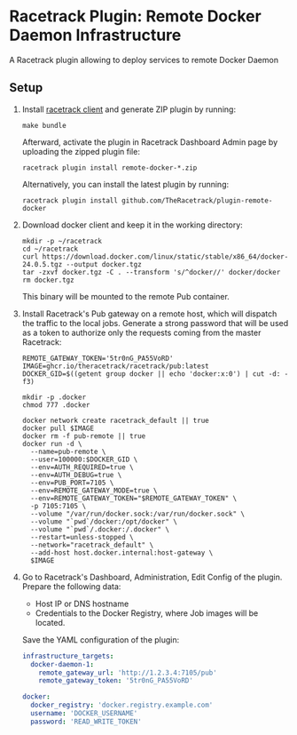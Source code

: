 # Racetrack Plugin: Remote Docker Daemon Infrastructure

A Racetrack plugin allowing to deploy services to remote Docker Daemon

## Setup

1.  Install [racetrack client](https://pypi.org/project/racetrack-client/) and generate ZIP plugin by running:
    ```shell
    make bundle
    ```
    
    Afterward, activate the plugin in Racetrack Dashboard Admin page by uploading the zipped plugin file:
    ```shell
    racetrack plugin install remote-docker-*.zip
    ```
    
    Alternatively, you can install the latest plugin by running:
    ```shell
    racetrack plugin install github.com/TheRacetrack/plugin-remote-docker
    ```

2.  Download docker client and keep it in the working directory:
    ```shell
    mkdir -p ~/racetrack
    cd ~/racetrack
    curl https://download.docker.com/linux/static/stable/x86_64/docker-24.0.5.tgz --output docker.tgz
    tar -zxvf docker.tgz -C . --transform 's/^docker//' docker/docker
    rm docker.tgz
    ```
    This binary will be mounted to the remote Pub container.

3.  Install Racetrack's Pub gateway on a remote host, which will dispatch the traffic to the local jobs.
    Generate a strong password that will be used as a token to authorize only the requests coming from the master Racetrack:
    ```shell
    REMOTE_GATEWAY_TOKEN='5tr0nG_PA55VoRD'
    IMAGE=ghcr.io/theracetrack/racetrack/pub:latest
    DOCKER_GID=$((getent group docker || echo 'docker:x:0') | cut -d: -f3)
    
    mkdir -p .docker
    chmod 777 .docker
    
    docker network create racetrack_default || true
    docker pull $IMAGE
    docker rm -f pub-remote || true
    docker run -d \
      --name=pub-remote \
      --user=100000:$DOCKER_GID \
      --env=AUTH_REQUIRED=true \
      --env=AUTH_DEBUG=true \
      --env=PUB_PORT=7105 \
      --env=REMOTE_GATEWAY_MODE=true \
      --env=REMOTE_GATEWAY_TOKEN="$REMOTE_GATEWAY_TOKEN" \
      -p 7105:7105 \
      --volume "/var/run/docker.sock:/var/run/docker.sock" \
      --volume "`pwd`/docker:/opt/docker" \
      --volume "`pwd`/.docker:/.docker" \
      --restart=unless-stopped \
      --network="racetrack_default" \
      --add-host host.docker.internal:host-gateway \
      $IMAGE
    ```

4.  Go to Racetrack's Dashboard, Administration, Edit Config of the plugin.
    Prepare the following data:
    
    - Host IP or DNS hostname
    - Credentials to the Docker Registry, where Job images will be located.

    Save the YAML configuration of the plugin:
    ```yaml
    infrastructure_targets:
      docker-daemon-1:
        remote_gateway_url: 'http://1.2.3.4:7105/pub'
        remote_gateway_token: '5tr0nG_PA55VoRD'

    docker: 
      docker_registry: 'docker.registry.example.com'
      username: 'DOCKER_USERNAME'
      password: 'READ_WRITE_TOKEN'
    ```
